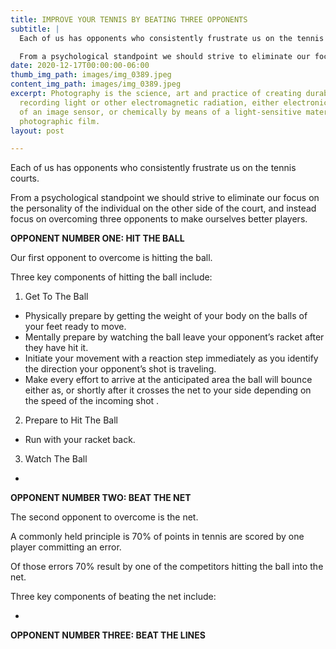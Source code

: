 ```yaml
---
title: IMPROVE YOUR TENNIS BY BEATING THREE OPPONENTS
subtitle: |
  Each of us has opponents who consistently frustrate us on the tennis courts.

  From a psychological standpoint we should strive to eliminate our focus on the personality of the individual on the other side of the court, and instead focus on overcoming three opponents to make ourselves better players.
date: 2020-12-17T00:00:00-06:00
thumb_img_path: images/img_0389.jpeg
content_img_path: images/img_0389.jpeg
excerpt: Photography is the science, art and practice of creating durable images by
  recording light or other electromagnetic radiation, either electronically by means
  of an image sensor, or chemically by means of a light-sensitive material such as
  photographic film.
layout: post

---
```


Each of us has opponents who consistently frustrate us on the tennis courts.

From a psychological standpoint we should strive to eliminate our focus on the personality of the individual on the other side of the court, and instead focus on overcoming three opponents to make ourselves better players.

**OPPONENT NUMBER ONE: HIT THE BALL**

Our first opponent to overcome is hitting the ball.

Three key components of hitting the ball include:

1. Get To The Ball

* Physically prepare by getting the weight of your body on the balls of your feet ready to move.
* Mentally prepare by watching the ball leave your opponent’s racket after they have hit it.
* Initiate your movement with a reaction step immediately as you identify the direction your opponent’s shot is traveling.
* Make every effort to arrive at the anticipated area the ball will bounce either as, or shortly after it crosses the net to your side depending on the speed of the incoming shot .

2. Prepare to Hit The Ball

* Run with your racket back.

3. Watch The Ball

* 

**OPPONENT NUMBER TWO: BEAT THE NET**

The second opponent to overcome is the net.

A commonly held principle is 70% of points in tennis are scored by one player committing an error.

Of those errors 70% result by one of the competitors hitting the ball into the net.

Three key components of beating the net include:

* 

**OPPONENT NUMBER THREE: BEAT THE LINES**